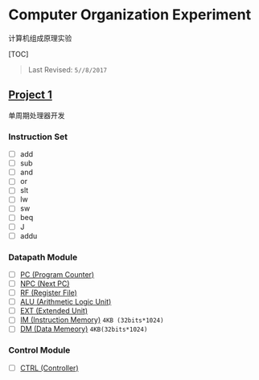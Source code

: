 # Computer Organization Experiment

计算机组成原理实验

[TOC]

> Last Revised: `5//8/2017`

## [Project 1](Project_1/)

单周期处理器开发

### Instruction Set

- [ ] add
- [ ] sub
- [ ] and
- [ ] or
- [ ] slt
- [ ] lw
- [ ] sw
- [ ] beq
- [ ] J
- [ ] addu

### Datapath Module

- [ ] [PC (Program Counter)](Project_1/)
- [ ] [NPC (Next PC)](Project_1/)
- [ ] [RF (Register File)](Project_1/)
- [ ] [ALU (Arithmetic Logic Unit)](Project_1/)
- [ ] [EXT (Extended Unit)](Project_1/)
- [ ] [IM (Instruction Memory)](Project_1/) `4KB (32bits*1024)`
- [ ] [DM (Data Memeory)](Project_1/) `4KB(32bits*1024)`

### Control Module

- [ ] [CTRL (Controller)]()